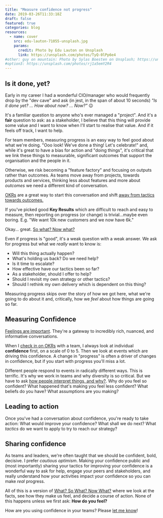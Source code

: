```yaml
---
title: "Measure confidence not progress"
date: 2019-03-26T11:33:18Z
draft: false
featured: true
categories: blog  
resources:
  - name: cover
    src: edu-lauton-71055-unsplash.jpg
    params:
      credit: Photo by Edu Lauton on Unsplash
      link: https://unsplash.com/photos/TyQ-0lPp6e4
#other: guy on mountain: Photo by Sylas Boesten on Unsplash; https://unsplash.com/photos/VO-EmcML4o4
#option3: https://unsplash.com/photos/rj1a5emY2R4
---
```


## Is it done, yet?

Early in my career I had a wonderful CIO/manager who would frequently drop by the "dev cave" and ask (in jest, in the span of about 10 seconds) _"Is it done yet? ... How about now? ... Now?"_ :wink: 

It's a familiar question to anyone who's ever managed a "project". And it's a **fair** question to ask: as a stakeholder, I believe that this thing will provide some value and I want to know when I'll start to realise that value. And if it feels off track, I want to help.

For team members, measuring progress is an easy way to feel good about what we're doing. "Ooo look! We've done a thing! Let's celebrate!" and, while it's great to have a bias for action and "doing things", it's critical that we link these things to measurable, significant outcomes that support the organisation and the people in it.

Otherwise, we risk becoming a "feature factory" and focusing on outputs rather than outcomes. As teams move away from projects, towards products and services, thinking less about features and more about _outcomes_ we need a different kind of conversation. 

[OKRs](/blog/okr-workshop) are a great way to start this conversation and shift [away from tactics towards outcomes.](/blog/okrs-are-not-tactics)

If you've picked good **Key Results** which are difficult to reach and easy to measure, then reporting on progress (or change) is trivial...maybe even boring. E.g. "We want 10k new customers and we now have 6k."  

Okay... great. [So what? Now what?](/blog/what-so-what-now-what)

Even if progress is "good", it's a weak question with a weak answer. We ask for progress but what we _really_ want to know is:

- Will this thing actually happen?
- What's holding us back? Do we need help? 
- Is it time to escalate?
- How effective have our tactics been so far?
- As a stakeholder, should I offer to help?
- Should I revisit my own strategy or other tactics?
- Should I rethink my own delivery which is dependent on this thing?

Measuring progress skips over the story of how we got here, what we're going to do about it and, critically, how we _feel_ about how things are going so far.

## Measuring Confidence
[Feelings are important](/blog/nvc). They're a gateway to incredibly rich, nuanced, and informative conversations. 

When I [check in on OKRs](/blog/okr-check-in-guide) with a team, I always look at individual **confidence** first, on a scale of 0 to 5. Then we look at events which are driving this confidence. A change in "progress" is often a driver of changes in confidence, but if you start with progress you'll miss a lot. 

Different people respond to events in radically different ways. This is terrific. It's why we work in teams and why diversity is so critical. But we have to ask [how people interpret things, and why?](/blog/what-so-what-now-what). Why do you feel so confident? What happened that's making you feel less confident? What beliefs do you have? What assumptions are you making? 

## Leading to action
Once you've had a conversation about confidence, you're ready to take action: What would improve your confidence? What shall we do next? What _tactics_ do we want to apply to try to reach our strategy?

## Sharing confidence
As teams and leaders, we're often taught that we should be confident, bold, decisive. I prefer *cautious optimism*. Making your confidence public and (most importantly) sharing your tactics for improving your confidence is a wonderful way to ask for help, engage your peers and stakeholders, and really understand how your activities impact your confidence so you can make _real_ progress.

All of this is a version of [What? So What? Now What?](/blog/what-so-what-now-what) where we look at the facts, see how they make us feel, and decide a course of action. None of this happens unless we first ask: **How do you feel?**

How are you using confidence in your teams? Please [let me know](/contact)!
